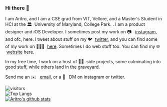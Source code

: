 ### Hi there 👋

I am Aritro, and I am a CSE grad from VIT, Vellore, and a Master's Student in HCI at the 🏛&nbsp; University of Maryland, College Park. . I am a product designer and iOS Developer. I sometimes post my work on 📷 &nbsp; [instagram](https://www.instagram.com/not.a.coder), and ofc, here. I tweet about stuff on my 🐦 &nbsp;[twitter](https://twitter.com/aritrotwt), and you can find some of my work on 👨🏻‍💻 &nbsp;[here](https://aritro.work). Sometimes I do web stuff too. You can find my 🌐 &nbsp;[website](https://aritro.xyz) here.

In my free time, I work on a host of 🤞🏻&nbsp; side projects, some culminating into good stuff, while others land in the graveyard.

Send me an ✉️ &nbsp; [email](mailto:aritro.paul61@gmail.com), or a 💬 &nbsp; DM on instagram or twitter.


![visitors](https://visitor-badge.laobi.icu/badge?page_id=aritropaul)<br/>
![Top Langs](https://github-readme-stats.vercel.app/api/top-langs/?username=aritropaul&hide=html&bg_color=161b22&text_color=ffffff)<br>
[![Aritro's github stats](https://github-readme-stats.vercel.app/api?username=aritropaul&bg_color=161b22&text_color=ffffff)](https://github.com/anuraghazra/github-readme-stats)
